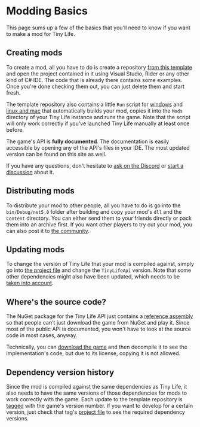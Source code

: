 # Modding Basics
This page sums up a few of the basics that you'll need to know if you want to make a mod for Tiny Life.

## Creating mods
To create a mod, all you have to do is create a repository [from this template](https://github.com/Ellpeck/TinyLifeExampleMod/generate) and open the project contained in it using Visual Studio, Rider or any other kind of C# IDE. The code that is already there contains some examples. Once you're done checking them out, you can just delete them and start fresh.

The template repository also contains a little `Run` script for [windows](https://github.com/Ellpeck/TinyLifeExampleMod/blob/main/Run.bat) and [linux and mac](https://github.com/Ellpeck/TinyLifeExampleMod/blob/main/Run.sh) that automatically builds your mod, copies it into the `Mods` directory of your Tiny Life instance and runs the game. Note that the script will only work correctly if you've launched Tiny Life manually at least once before.

The game's API is **fully documented**. The documentation is easily accessible by opening any of the API's files in your IDE. The most updated version can be found on this site as well.

If you have any questions, don't hesitate to [ask on the Discord](https://ellpeck.de/discord) or [start a discussion](https://github.com/Ellpeck/TinyLifeExampleMod/discussions) about it.

## Distributing mods
To distribute your mod to other people, all you have to do is go into the `bin/Debug/net5.0` folder after building and copy your mod's `dll` and the `Content` directory. You can either send them to your friends directly or pack them into an archive first. If you want other players to try out your mod, you can also post it to [the community](https://itch.io/board/1032686/mods).

## Updating mods
To change the version of Tiny Life that your mod is compiled against, simply go into [the project file](https://github.com/Ellpeck/TinyLifeExampleMod/blob/main/ExampleMod.csproj) and change the `TinyLifeApi` version. Note that some other dependencies might also have been updated, which needs to be [taken into account](https://github.com/Ellpeck/TinyLifeExampleMod#dependency-version-history).

## Where's the source code?
The NuGet package for the Tiny Life API just contains a [reference assembly](https://docs.microsoft.com/en-us/dotnet/standard/assembly/reference-assemblies) so that people can't just download the game from NuGet and play it. Since most of the public API is documented, you won't have to look at the source code in most cases, anyway.

Technically, you can [download the game](https://tinylifegame.com/) and then decompile it to see the implementation's code, but due to its license, copying it is not allowed.

## Dependency version history
Since the mod is compiled against the same dependencies as Tiny Life, it also needs to have the same versions of those dependencies for mods to work correctly with the game. Each update to the template repository is [tagged](https://github.com/Ellpeck/TinyLifeExampleMod/tags) with the game's version number. If you want to develop for a certain version, just check that tag's [project file](https://github.com/Ellpeck/TinyLifeExampleMod/blob/main/ExampleMod.csproj) to see the required dependency versions.